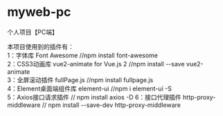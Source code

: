 # myweb-pc
个人项目【PC端】


本项目使用到的插件有：</br>
1：字体库 Font Awesome //npm install font-awesome </br>
2：CSS3动画库 vue2-animate for Vue.js 2 //npm install --save vue2-animate</br>
3：全屏滚动插件 fullPage.js //npm install fullpage.js</br>
4：Element桌面端组件库  element-ui //npm i element-ui -S</br>
5：Axios接口请求插件  // npm install axios -D
6：接口代理插件  http-proxy-middleware  // npm install --save-dev http-proxy-middleware
